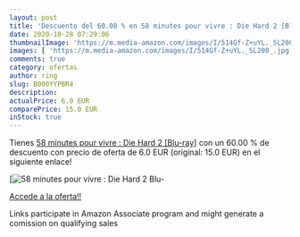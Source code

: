 ```yaml
---
layout: post
title: 'Descuento del 60.00 % en 58 minutes pour vivre : Die Hard 2 [Blu-'
date: 2020-10-28 07:29:06
thumbnailImage: 'https://m.media-amazon.com/images/I/514Gf-Z+uYL._SL200_.jpg'
images: [ 'https://m.media-amazon.com/images/I/514Gf-Z+uYL._SL200_.jpg' ]
comments: true
category: ofertas
author: ring
slug: B000YYPBR4
description:
actualPrice: 6.0 EUR
comparePrice: 15.0 EUR
inStock: true
---
```


Tienes [58 minutes pour vivre : Die Hard 2 [Blu-ray]](https://www.amazon.fr/dp/B000YYPBR4/?tag=tolees0d-21) con un 60.00 % de descuento con precio de oferta de 6.0 EUR (original: 15.0 EUR) en el siguiente enlace!

[![58 minutes pour vivre : Die Hard 2 [Blu-](https://m.media-amazon.com/images/I/514Gf-Z+uYL._SL200_.jpg)](https://www.amazon.fr/dp/B000YYPBR4/?tag=tolees0d-21)

[Accede a la oferta!!](https://www.amazon.fr/dp/B000YYPBR4/?tag=tolees0d-21)

Links participate in Amazon Associate program and might generate a comission on qualifying sales


